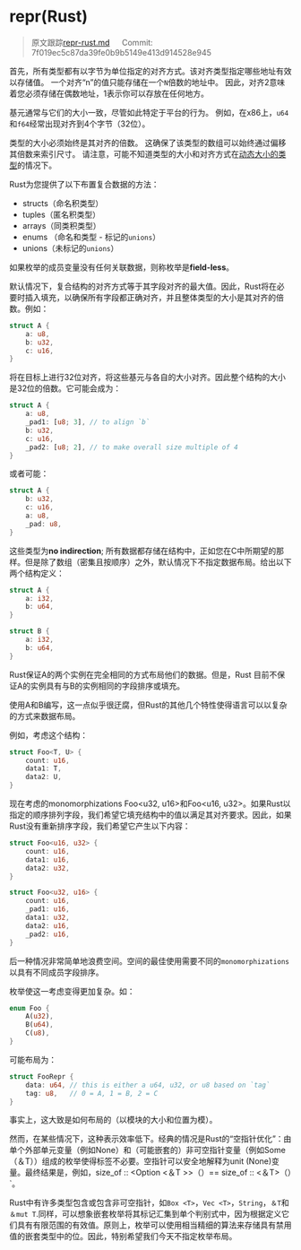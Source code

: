 # repr(Rust)

> 原文跟踪[repr-rust.md](https://github.com/rust-lang-nursery/nomicon/blob/master/src/repr-rust.md) &emsp; Commit: 7f019ec5c87da39fe0b9b5149e413d914528e945

首先，所有类型都有以字节为单位指定的对齐方式。该对齐类型指定哪些地址有效以存储值。 一个对齐“n”的值只能存储在一个`N`倍数的地址中。 因此，对齐2意味着您必须存储在偶数地址，1表示你可以存放在任何地方。

基元通常与它们的大小一致，尽管如此特定于平台的行为。 例如，在x86上，`u64`和`f64`经常出现对齐到4个字节（32位）。

类型的大小必须始终是其对齐的倍数。 这确保了该类型的数组可以始终通过偏移其倍数来索引尺寸。 请注意，可能不知道类型的大小和对齐方式在[动态大小的类型](https://rustlang-cn.org/office/rust/advrust/data/exotic-sizes.html#dynamically-sized-types-dsts)的情况下。

Rust为您提供了以下布置复合数据的方法：

* structs（命名积类型）
* tuples（匿名积类型）
* arrays（同类积类型）
* enums （命名和类型 - 标记的`unions`）
* unions（未标记的`unions`）

如果枚举的成员变量没有任何关联数据，则称枚举是**field-less**。

默认情况下，复合结构的对齐方式等于其字段对齐的最大值。因此，Rust将在必要时插入填充，以确保所有字段都正确对齐，并且整体类型的大小是其对齐的倍数。例如：

```rust
struct A {
    a: u8,
    b: u32,
    c: u16,
}
```

将在目标上进行32位对齐，将这些基元与各自的大小对齐。因此整个结构的大小是32位的倍数。它可能会成为：

```rust
struct A {
    a: u8,
    _pad1: [u8; 3], // to align `b`
    b: u32,
    c: u16,
    _pad2: [u8; 2], // to make overall size multiple of 4
}
```

或者可能：

```rust
struct A {
    b: u32,
    c: u16,
    a: u8,
    _pad: u8,
}
```

这些类型为**no indirection**; 所有数据都存储在结构中，正如您在C中所期望的那样。但是除了数组（密集且按顺序）之外，默认情况下不指定数据布局。给出以下两个结构定义：

```rust
struct A {
    a: i32,
    b: u64,
}

struct B {
    a: i32,
    b: u64,
}
```

Rust保证A的两个实例在完全相同的方式布局他们的数据。但是，Rust 目前不保证A的实例具有与B的实例相同的字段排序或填充。

使用A和B编写，这一点似乎很迂腐，但Rust的其他几个特性使得语言可以以复杂的方式来数据布局。

例如，考虑这个结构：

```rust
struct Foo<T, U> {
    count: u16,
    data1: T,
    data2: U,
}
```

现在考虑的monomorphizations Foo<u32, u16>和Foo<u16, u32>。如果Rust以指定的顺序排列字段，我们希望它填充结构中的值以满足其对齐要求。因此，如果Rust没有重新排序字段，我们希望它产生以下内容：

```rust
struct Foo<u16, u32> {
    count: u16,
    data1: u16,
    data2: u32,
}

struct Foo<u32, u16> {
    count: u16,
    _pad1: u16,
    data1: u32,
    data2: u16,
    _pad2: u16,
}
```

后一种情况非常简单地浪费空间。空间的最佳使用需要不同的`monomorphizations`以具有不同成员字段排序。

枚举使这一考虑变得更加复杂。如：

```rust
enum Foo {
    A(u32),
    B(u64),
    C(u8),
}
```

可能布局为：

```rust
struct FooRepr {
    data: u64, // this is either a u64, u32, or u8 based on `tag`
    tag: u8,   // 0 = A, 1 = B, 2 = C
}
```

事实上，这大致是如何布局的（以模块的大小和位置为模）。

然而，在某些情况下，这种表示效率低下。经典的情况是Rust的“空指针优化”：由单个外部单元变量（例如None）和（可能嵌套的）非可空指针变量（例如Some（＆T））组成的枚举使得标签不必要。空指针可以安全地解释为unit (None)变量。最终结果是，例如，size_of :: <Option <＆T >>（）== size_of :: <＆T>（）`。

Rust中有许多类型包含或包含非可空指针，如`Box <T>`，`Vec <T>`，`String`，`＆T`和`＆mut T`.同样，可以想象嵌套枚举将其标记汇集到单个判别式中，因为根据定义它们具有有限范围的有效值。原则上，枚举可以使用相当精细的算法来存储具有禁用值的嵌套类型中的位。因此，特别希望我们今天不指定枚举布局。
